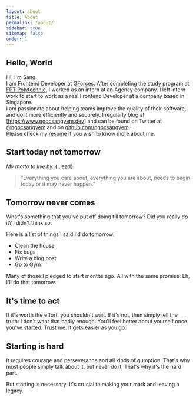 ```yaml
---
layout: about
title: About
permalink: /about/
sidebar: true
sitemap: false
order: 1
---
```


## Hello, World

Hi, I'm Sang.<br/>
I am Frontend Developer at [GForces]. After completing the study program at [FPT Polytechnic], I worked as an intern at an Agency company. I left intern work to start to work as a real Frontend Developer at a company based in Singapore.<br/>
I am passionate about helping teams improve the quality of their software, and do it more efficiently and securely. I regularly blog at [https://www.ngocsangyem.dev] and can be found on Twitter at [@ngocsangyem] and on [github.com/ngocsangyem].<br/>
Please check my [resume] if you wish to know more about me.

## Start today not tomorrow

_My motto to live by._
{:.lead}

> "Everything you care about, everything you are about, needs to begin today or it may never happen."

## Tomorrow never comes

What's something that you've put off doing till tomorrow? Did you really do it? I didn't think so.

Here is a list of things I said I'd do tomorrow:

- Clean the house
- Fix bugs
- Write a blog post
- Go to Gym

Many of those I pledged to start months ago. All with the same promise: Eh, I'll do that tomorrow.

## It's time to act

If it's worth the effort, you shouldn't wait. If it's not, then simply tell the truth: I don't want that badly enough. You'll feel better about yourself once you've started. Trust me. It gets easier as you go.

## Starting is hard

It requires courage and perseverance and all kinds of gumption. That's why most people simply talk about it, but never do it. That's why it's the hard part.

But starting is necessary. It's crucial to making your mark and leaving a legacy.

<!-- Links -->
[resume]: /resume/
[GForces]: https://www.gforces.co.uk/
[FPT Polytechnic]: https://caodang.fpt.edu.vn/
[https://www.ngocsangyem.dev]: https://www.ngocsangyem.dev
[@ngocsangyem]: https://twitter.com/ngocsangyem
[github.com/ngocsangyem]: https://github.com/ngocsangyem
